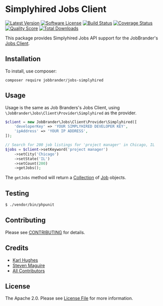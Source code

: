 # Simplyhired Jobs Client

[![Latest Version](https://img.shields.io/github/release/JobBrander/jobs-simplyhired.svg?style=flat-square)](https://github.com/JobBrander/jobs-simplyhired/releases)
[![Software License](https://img.shields.io/badge/license-APACHE%202.0-brightgreen.svg?style=flat-square)](LICENSE.md)
[![Build Status](https://img.shields.io/travis/JobBrander/jobs-simplyhired/master.svg?style=flat-square&1)](https://travis-ci.org/JobBrander/jobs-simplyhired)
[![Coverage Status](https://img.shields.io/scrutinizer/coverage/g/JobBrander/jobs-simplyhired.svg?style=flat-square)](https://scrutinizer-ci.com/g/JobBrander/jobs-simplyhired/code-structure)
[![Quality Score](https://img.shields.io/scrutinizer/g/JobBrander/jobs-simplyhired.svg?style=flat-square)](https://scrutinizer-ci.com/g/JobBrander/jobs-simplyhired)
[![Total Downloads](https://img.shields.io/packagist/dt/jobbrander/jobs-simplyhired.svg?style=flat-square)](https://packagist.org/packages/jobbrander/jobs-simplyhired)

This package provides Simplyhired Jobs API support for the JobBrander's [Jobs Client](https://github.com/JobBrander/jobs-common).

## Installation

To install, use composer:

```
composer require jobbrander/jobs-simplyhired
```

## Usage

Usage is the same as Job Branders's Jobs Client, using `\JobBrander\Jobs\Client\Provider\Simplyhired` as the provider.

```php
$client = new JobBrander\Jobs\Client\Provider\Simplyhired([
    'developerKey' => 'YOUR SIMPLYHIRED DEVELOPER KEY',
    'ipAddress' => 'YOUR IP ADDRESS',
]);

// Search for 200 job listings for 'project manager' in Chicago, IL
$jobs = $client->setKeyword('project manager')
    ->setCity('Chicago')
    ->setState('IL')
    ->setCount(200)
    ->getJobs();
```

The `getJobs` method will return a [Collection](https://github.com/JobBrander/jobs-common/blob/master/src/Collection.php) of [Job](https://github.com/JobBrander/jobs-common/blob/master/src/Job.php) objects.

## Testing

``` bash
$ ./vendor/bin/phpunit
```

## Contributing

Please see [CONTRIBUTING](https://github.com/jobbrander/jobs-simplyhired/blob/master/CONTRIBUTING.md) for details.


## Credits

- [Karl Hughes](https://github.com/karllhughes)
- [Steven Maguire](https://github.com/stevenmaguire)
- [All Contributors](https://github.com/jobbrander/jobs-simplyhired/contributors)


## License

The Apache 2.0. Please see [License File](https://github.com/jobbrander/jobs-simplyhired/blob/master/LICENSE) for more information.

